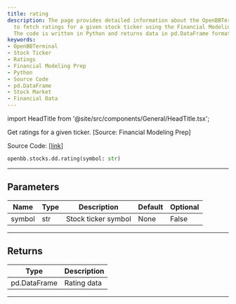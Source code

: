```yaml
---
title: rating
description: The page provides detailed information about the OpenBBTerminal's functionality
  to fetch ratings for a given stock ticker using the Financial Modeling Prep source.
  The code is written in Python and returns data in pd.DataFrame format.
keywords:
- OpenBBTerminal
- Stock Ticker
- Ratings
- Financial Modeling Prep
- Python
- Source Code
- pd.DataFrame
- Stock Market
- Financial Data
---
```


import HeadTitle from '@site/src/components/General/HeadTitle.tsx';

<HeadTitle title="rating - Dd - Stocks - Reference | OpenBB SDK Docs" />

Get ratings for a given ticker. [Source: Financial Modeling Prep]

Source Code: [[link](https://github.com/OpenBB-finance/OpenBBTerminal/tree/main/openbb_terminal/stocks/due_diligence/fmp_model.py#L17)]

```python
openbb.stocks.dd.rating(symbol: str)
```

---

## Parameters

| Name | Type | Description | Default | Optional |
| ---- | ---- | ----------- | ------- | -------- |
| symbol | str | Stock ticker symbol | None | False |


---

## Returns

| Type | Description |
| ---- | ----------- |
| pd.DataFrame | Rating data |
---
